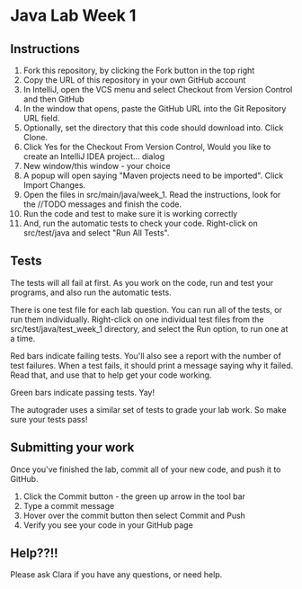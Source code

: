 # Java Lab Week 1

## Instructions

1. Fork this repository, by clicking the Fork button in the top right
2. Copy the URL of this repository in your own GitHub account
3. In IntelliJ, open the VCS menu and select Checkout from Version Control and then GitHub
4. In the window that opens, paste the GitHub URL into the Git Repository URL field. 
5. Optionally, set the directory that this code should download into. Click Clone.
6. Click Yes for the Checkout From Version Control, Would you like to create an IntelliJ IDEA project... dialog
7. New window/this window - your choice
8. A popup will open saying "Maven projects need to be imported". Click Import Changes. 
9. Open the files in src/main/java/week_1. Read the instructions, look for the //TODO messages and finish the code.
9. Run the code and test to make sure it is working correctly
9. And, run the automatic tests to check your code. Right-click on src/test/java and select "Run All Tests". 

## Tests

The tests will all fail at first. As you work on the code, run and test your programs, and also run the automatic tests. 

There is one test file for each lab question. You can run all of the tests, or run them individually. 
Right-click on one individual test files from the src/test/java/test_week_1 directory, and select the Run option, to run one at a time.

Red bars indicate failing tests. You'll also see a report with the number of test failures. When a test fails, it should print a message saying why it failed. Read that, and use that to help get your code working. 

Green bars indicate passing tests. Yay!

The autograder uses a similar set of tests to grade your lab work. So make sure your tests pass! 

## Submitting your work

Once you've finished the lab, commit all of your new code, and push it to GitHub.

1. Click the Commit button - the green up arrow in the tool bar
2. Type a commit message
3. Hover over the commit button then select Commit and Push
4. Verify you see your code in your GitHub page

## Help??!!

Please ask Clara if you have any questions, or need help. 
